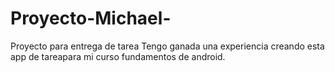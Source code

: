 # Proyecto-Michael-
Proyecto para entrega de tarea
Tengo ganada una experiencia creando esta app de tareapara mi curso fundamentos de android.
